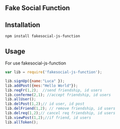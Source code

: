 ## Fake Social Function 

## Installation

    npm install fakesocial-js-function


## Usage

For use fakesocial-js-function

```js
var lib = require('fakesocial-js-function');

lib.signUp({name:"Luca" });
lib.addPost({mes:"Hello World"});
lib.reqFr(1,2);  //send friendship, id users
lib.conferme(2,1); //accept friendship, id users
lib.allUser();
lib.delPost(1,2);// id user, id post
lib.delFriend(1,2); // remove friendship, id users
lib.delreq(1,2);// cancel req friendship, id users
lib.viewPost(1,2);//if friend, id users
lib.allToken();
```
